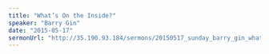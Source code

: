 ```yaml
---
title: "What’s On the Inside?"
speaker: "Barry Gin"
date: "2015-05-17"
sermonUrl: "http://35.190.93.184/sermons/20150517_sunday_barry_gin_what's_on_the_inside.mp3"
---
```

